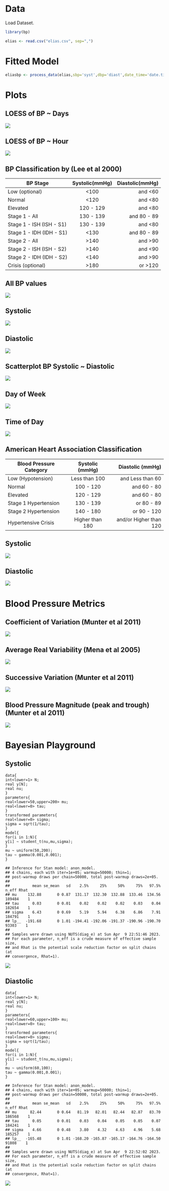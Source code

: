 # Data

Load Dataset.

``` r
library(bp)
```

``` r
elias <- read.csv("elias.csv", sep=",")
```

# Fitted Model
``` r 
eliasbp <- process_data(elias,sbp='syst',dbp='diast',date_time='date.time',id='id',hr='hr')
```

# Plots

## LOESS of BP ~ Days

![](images/datetime.png)


## LOESS of BP ~ Hour

![](images/hour.png)


## BP Classification by (Lee et al 2000)


   | BP Stage | Systolic(mmHg) | Diastolic(mmHg) |
   | ---------|:---------------:|-----------------:|
   |  Low (optional) |	<100  |	and 	<60   |
   |  Normal  |	<120 	| and 	<80 |
   |  Elevated |	120 - 129  |	and 	<80|
   |  Stage 1 - All |	130 - 139 |	and 	80 - 89|
   |  Stage 1 - ISH (ISH - S1) | 130 - 139 | 	and 	<80|
   |  Stage 1 - IDH (IDH - S1) |	<130 	|and 	80 - 89 |
   |  Stage 2 - All  |	>140  |	and 	>90|
   |  Stage 2 - ISH (ISH - S2)  |	>140 | 	and 	<90|
   |  Stage 2 - IDH (IDH - S2) |	<140 	| and 	>90 |
   |  Crisis (optional) |	>180 | 	or 	>120|

## All BP values

![](images/hist1.png)

## Systolic

![](images/hist2.png)


## Diastolic

![](images/hist3.png)


## Scatterplot BP  Systolic ~ Diastolic

![](images/scatter.png)


## Day of Week

![](images/daysofweek.png)


## Time of Day

![](images/timeday.png)


##  American Heart Association Classification

| Blood Pressure Category |	Systolic (mmHg) 	|	Diastolic (mmHg) |
| ---------|:---------------:|-----------------:|                     
|Low (Hypotension) | 	Less than 100  |	and 	Less than 60 |
|Normal            |	100 - 120      |	and 	60 - 80      |
|Elevated 	   |    120 - 129      |	and 	60 - 80      |
|Stage 1 Hypertension | 	130 - 139  |	or 	80 - 89      |
|Stage 2 Hypertension |	140 - 180 	   |or 	90 - 120             |
|Hypertensive Crisis  |	Higher than 180    | 	and/or 	Higher than 120 |


## Systolic 

![](images/sbpstages.png)


## Diastolic

![](images/dbpstages.png)


# Blood Pressure Metrics

## Coefficient of Variation (Munter et al 2011)

![](images/coeffvar.png)


## Average Real Variability (Mena et al 2005)

![](images/avvar.png)


## Successive Variation (Munter et al 2011)

![](images/sucvar.png)

## Blood Pressure Magnitude (peak and trough) (Munter et al 2011)

![](images/pressmag.png)

# Bayesian Playground

## Systolic

````{verbatim}
data{
int<lower=1> N;
real y[N];
real nu;
}
parameters{
real<lower=50,upper=200> mu;
real<lower=0> tau;
}
transformed parameters{
real<lower=0> sigma;
sigma = sqrt(1/tau);
}
model{
for(i in 1:N){
y[i] ~ student_t(nu,mu,sigma);
}
mu ~ uniform(50,200);
tau ~ gamma(0.001,0.001);
}
````

````{verbatim}
## Inference for Stan model: anon_model.
## 4 chains, each with iter=1e+05; warmup=50000; thin=1; 
## post-warmup draws per chain=50000, total post-warmup draws=2e+05.
## 
##          mean se_mean   sd    2.5%     25%     50%     75%   97.5%  n_eff Rhat
## mu     132.88       0 0.87  131.17  132.30  132.88  133.46  134.56 189484    1
## tau      0.03       0 0.01    0.02    0.02    0.02    0.03    0.04 182654    1
## sigma    6.43       0 0.69    5.19    5.94    6.38    6.86    7.91 184791    1
## lp__  -191.68       0 1.01 -194.41 -192.06 -191.37 -190.96 -190.70  93303    1
## 
## Samples were drawn using NUTS(diag_e) at Sun Apr  9 22:51:46 2023.
## For each parameter, n_eff is a crude measure of effective sample size,
## and Rhat is the potential scale reduction factor on split chains (at 
## convergence, Rhat=1).
````

![](images/stanplotsyst.png)

## Diastolic

````{verbatim}
data{
int<lower=1> N;
real y[N];
real nu;
}
parameters{
real<lower=60,upper=100> mu;
real<lower=0> tau;
}
transformed parameters{
real<lower=0> sigma;
sigma = sqrt(1/tau);
}
model{
for(i in 1:N){
y[i] ~ student_t(nu,mu,sigma);
}
mu ~ uniform(60,100);
tau ~ gamma(0.001,0.001);
}
````

````{verbatim}
## Inference for Stan model: anon_model.
## 4 chains, each with iter=1e+05; warmup=50000; thin=1; 
## post-warmup draws per chain=50000, total post-warmup draws=2e+05.
## 
##          mean se_mean   sd    2.5%     25%     50%     75%   97.5%  n_eff Rhat
## mu      82.44       0 0.64   81.19   82.01   82.44   82.87   83.70 186568    1
## tau      0.05       0 0.01    0.03    0.04    0.05    0.05    0.07 184241    1
## sigma    4.66       0 0.48    3.80    4.32    4.63    4.96    5.68 185257    1
## lp__  -165.48       0 1.01 -168.20 -165.87 -165.17 -164.76 -164.50  91808    1
## 
## Samples were drawn using NUTS(diag_e) at Sun Apr  9 22:52:02 2023.
## For each parameter, n_eff is a crude measure of effective sample size,
## and Rhat is the potential scale reduction factor on split chains (at 
## convergence, Rhat=1).
````

![](images/stanplotdiast.png)
